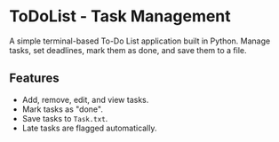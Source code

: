 # ToDoList - Task Management

A simple terminal-based To-Do List application built in Python. Manage tasks, set deadlines, mark them as done, and save them to a file.
## Features

- Add, remove, edit, and view tasks.
- Mark tasks as "done".
- Save tasks to `Task.txt`.
- Late tasks are flagged automatically.
